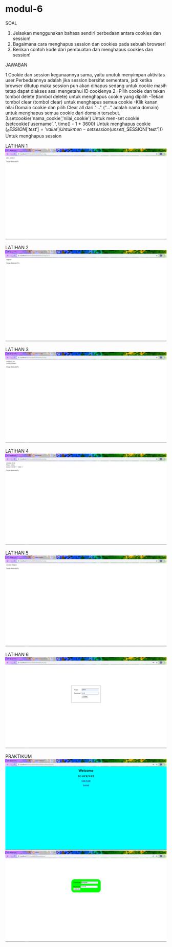 # modul-6
SOAL

1. Jelaskan menggunakan bahasa sendiri perbedaan antara cookies dan session!
2. Bagaimana cara menghapus session dan cookies pada sebuah browser! 
3. Berikan contoh kode dari pembuatan dan menghapus cookies dan session!

JAWABAN

1.Cookie dan session kegunaannya sama, yaitu unutuk menyimpan aktivitas user.Perbedaannya adalah jika session bersifat sementara, jadi ketika browser ditutup maka session pun akan dihapus sedang untuk cookie masih tetap dapat diakses asal mengetahui ID cookienya
2.-Pilih cookie dan tekan tombol delete (tombol delete) untuk menghapus cookie yang dipilih
  -Tekan tombol clear (tombol clear) untuk menghapus semua cookie
  -Klik kanan nilai Domain cookie dan pilih Clear all dari "..." ("..." adalah nama domain) untuk menghapus semua cookie dari domain tersebut.
3.setcookie('nama_cookie','nilai_cookie') Untuk men-set cookie
  (setcookie('username','', time() - 1 * 3600) Untuk menghapus cookie
  ($_SESSION['test'] = 'value') Untuk men-set session
  (unset($_SESSION['test'])) Untuk menghapus session
  
  LATIHAN 1
  ![alt text](https://github.com/rizkyfajarramadhan/modul-6/blob/master/lat1.png)
  
  LATIHAN 2
  ![alt text](https://github.com/rizkyfajarramadhan/modul-6/blob/master/lat2.png)
  
  LATIHAN 3
  ![alt text](https://github.com/rizkyfajarramadhan/modul-6/blob/master/lat3.png)
  
  LATIHAN 4
  ![alt text](https://github.com/rizkyfajarramadhan/modul-6/blob/master/lat4.png)
  
  LATIHAN 5
  ![alt text](https://github.com/rizkyfajarramadhan/modul-6/blob/master/lat5.png)
  
  LATIHAN 6
  ![alt text](https://github.com/rizkyfajarramadhan/modul-6/blob/master/lat6.png)
  
  PRAKTIKUM
  ![alt text](https://github.com/rizkyfajarramadhan/modul-6/blob/master/praktikum/beranda.png)
  ![alt text](https://github.com/rizkyfajarramadhan/modul-6/blob/master/praktikum/login.png)
